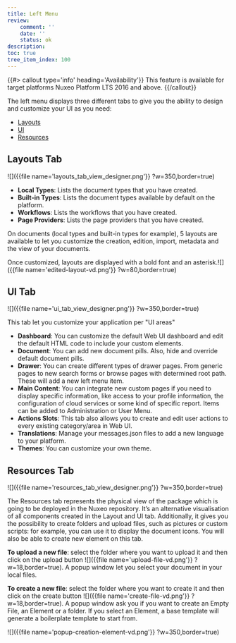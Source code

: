 ```yaml
---
title: Left Menu
review:
    comment: ''
    date: ''
    status: ok
description:
toc: true
tree_item_index: 100
---
```


{{#> callout type='info' heading='Availability'}}
This feature is available for target platforms Nuxeo Platform LTS 2016 and above.
{{/callout}}

The left menu displays three different tabs to give you the ability to design and customize your UI as you need:
- [Layouts](#layouts-tab)
- [UI](#ui-tab)
- [Resources](#resources-tab)

## Layouts Tab

![]({{file name='layouts_tab_view_designer.png'}} ?w=350,border=true)

- **Local Types**: Lists the document types that you have created.
- **Built-in Types**: Lists the document types available by default on the platform.
- **Workflows**: Lists the workflows that you have created.
- **Page Providers**: Lists the page providers that you have created.

On documents (local types and built-in types for example), 5 layouts are available to let you customize the creation, edition, import, metadata and the view of your documents.

Once customized, layouts are displayed with a bold font and an asterisk.![]({{file name='edited-layout-vd.png'}} ?w=80,border=true)


## UI Tab

![]({{file name='ui_tab_view_designer.png'}} ?w=350,border=true)

This tab let you customize your application per "UI areas"

- **Dashboard**: You can customize the default Web UI dashboard and edit the default HTML code to include your custom elements.
- **Document**: You can add new document pills. Also, hide and override default document pills.
- **Drawer**: You can create different types of drawer pages. From generic pages to new search forms or browse pages with determined root path. These will add a new left menu item.
- **Main Content**: You can integrate new custom pages if you need to display specific information, like access to your profile information, the configuration of cloud services or some kind of specific report. Items can be added to Administration or User Menu.
- **Actions Slots**: This tab also allows you to create and edit user actions to every existing category/area in Web UI.
- **Translations**: Manage your messages.json files to add a new language to your platform.
- **Themes**: You can customize your own theme.

## Resources Tab

![]({{file name='resources_tab_view_designer.png'}} ?w=350,border=true)

The Resources tab represents the physical view of the package which is going to be deployed in the Nuxeo repository. It’s an alternative visualisation of all components created in the Layout and UI tab. Additionally, it gives you the possibility to create folders and upload files, such as pictures or custom scripts: for example, you can use it to display the document icons. You will also be able to create new element on this tab.

**To upload a new file**: select the folder where you want to upload it and then click on the upload button ![]({{file name='upload-file-vd.png'}} ?w=18,border=true). A popup window let you select your document in your local files.

**To create a new file**: select the folder where you want to create it and then click on the create button ![]({{file name='create-file-vd.png'}} ?w=18,border=true). A popup window ask you if you want to create an Empty File, an Element or a folder.
If you select an Element, a base template will generate a boilerplate template to start from.

![]({{file name='popup-creation-element-vd.png'}} ?w=350,border=true)
